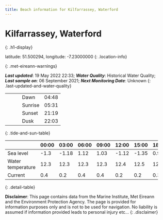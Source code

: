 ```yaml
---
title: Beach information for Kilfarrassey, Waterford
---
```

# Kilfarrassey, Waterford 
{: .h1-display}

latitude: 51.500294, longitude: -7.23000000
{: .location-info}


{: .met-eireann-warnings}

___Last updated___: 19 May 2022 22:33; ___Water Quality___: Historical Water Quality;
___Last sample on___: 06 September 2021; ___Next Monitoring Date___: Unknown
{: .last-updated-and-water-quality}

|   |   |   |   |   |
|---|---|---|---|---|
|   |   |   | Dawn  | 04:48 |
|   |   |   | Sunrise  | 05:31 |
|   |   |   | Sunset  | 21:19 |
|   |   |   | Dusk  | 22:03 |
{: .tide-and-sun-table}

<div></div>

| | 00:00 | 03:00 | 06:00 | 09:00 | 12:00 | 15:00 | 18:00 | 21:00 |
|---|---|---|---|---|---|---|---|---|
| Sea level | -1.3 | -1.18 | 1.12 | 1.03| -1.12 | -1.35 | 0.94 | 1.31 |
| Water temperature | 12.3 | 12.3 | 12.3 | 12.3 | 12.4 | 12.5 | 12.5 | 12.4 |
| Current | 0.4 | 0.2 | 0.4 | 0.4 | 0.2| 0.2 | 0.3 | 0.4 |
{: .detail-table}

__Disclaimer__: This page contains data from the Marine Institute,
Met Eireann and the Environment Protection Agency. The page is provided for
information purposes only and is not to be used for navigation. No liability
is assumed if information provided leads to personal injury etc...
{: .disclaimer}